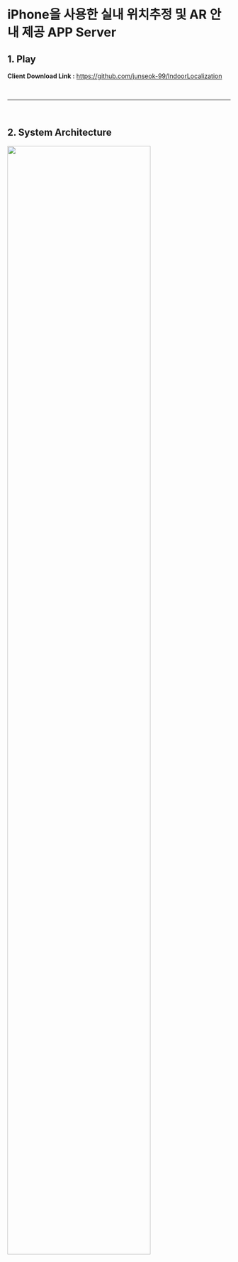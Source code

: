 <h1>iPhone을 사용한 실내 위치추정 및 AR 안내 제공 APP Server</h1>
<h2>1. Play</h2>
<p><b>Client Download Link :</b> <a href="https://github.com/junseok-99/IndoorLocalization">https://github.com/junseok-99/IndoorLocalization</a></p>

<br>
<hr>
<br>

<h2>2. System Architecture</h2>
<img width="80%" src="https://github.com/junseok-99/Indoor-Server/assets/81612834/704b941d-31b3-4ad2-a79f-317135307df0"/>
